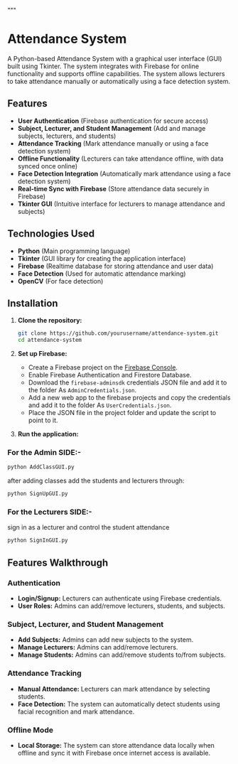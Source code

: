 """
# Attendance System

A Python-based Attendance System with a graphical user interface (GUI) built using Tkinter. The system integrates with Firebase for online functionality and supports offline capabilities. The system allows lecturers to take attendance manually or automatically using a face detection system.

## Features

- **User Authentication** (Firebase authentication for secure access)
- **Subject, Lecturer, and Student Management** (Add and manage subjects, lecturers, and students)
- **Attendance Tracking** (Mark attendance manually or using a face detection system)
- **Offline Functionality** (Lecturers can take attendance offline, with data synced once online)
- **Face Detection Integration** (Automatically mark attendance using a face detection system)
- **Real-time Sync with Firebase** (Store attendance data securely in Firebase)
- **Tkinter GUI** (Intuitive interface for lecturers to manage attendance and subjects)

## Technologies Used

- **Python** (Main programming language)
- **Tkinter** (GUI library for creating the application interface)
- **Firebase** (Realtime database for storing attendance and user data)
- **Face Detection** (Used for automatic attendance marking)
- **OpenCV** (For face detection)

## Installation

1. **Clone the repository:**
   ```bash
   git clone https://github.com/yourusername/attendance-system.git
   cd attendance-system

3. **Set up Firebase:**
   - Create a Firebase project on the [Firebase Console](https://console.firebase.google.com/).
   - Enable Firebase Authentication and Firestore Database.
   - Download the `firebase-adminsdk` credentials JSON file and add it to the folder As `AdminCredentials.json`.
   - Add a new web app to the firebase projects and copy the credentials and add it to the folder As `UserCredentials.json`.
   - Place the JSON file in the project folder and update the script to point to it.

4. **Run the application:**

  ### For the Admin SIDE:-
   ```bash
   python AddClassGUI.py
   ```

  after adding classes add the students and lecturers through:

  ```bash
  python SignUpGUI.py
  ```

  ### For the Lecturers SIDE:-

  sign in as a lecturer and control the student attendance
  
  ```bash
  python SignInGUI.py
  ```

## Features Walkthrough

### Authentication
- **Login/Signup:** Lecturers can authenticate using Firebase credentials.
- **User Roles:** Admins can add/remove lecturers, students, and subjects.

### Subject, Lecturer, and Student Management
- **Add Subjects:** Admins can add new subjects to the system.
- **Manage Lecturers:** Admins can add/remove lecturers.
- **Manage Students:** Admins can add/remove students to/from subjects.

### Attendance Tracking
- **Manual Attendance:** Lecturers can mark attendance by selecting students.
- **Face Detection:** The system can automatically detect students using facial recognition and mark attendance.

### Offline Mode
- **Local Storage:** The system can store attendance data locally when offline and sync it with Firebase once internet access is available.
